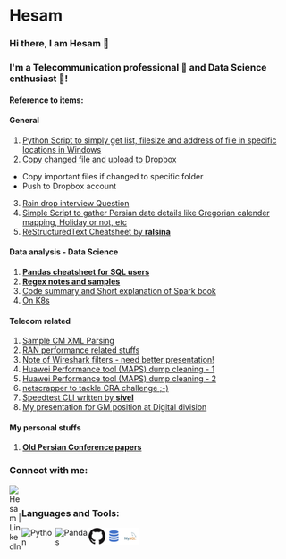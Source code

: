 
<!--
### Hi there 👋

**jupihes/jupihes** is a ✨ _special_ ✨ repository because its `README.md` (this file) appears on your GitHub profile.

Here are some ideas to get you started:

- 🔭 I’m currently working on ...
- 🌱 I’m currently learning ...
- 👯 I’m looking to collaborate on ...
- 🤔 I’m looking for help with ...
- 💬 Ask me about ...
- 📫 How to reach me: ...
- 😄 Pronouns: ...
- ⚡ Fun fact: ...
-->


# Hesam

### Hi there, I am Hesam 👋


### I'm a Telecommunication professional 📶 and Data Science enthusiast 🧮! 

#### Reference to items:
#### General 
1. [Python Script to simply get list, filesize and address of file in specific locations in Windows](https://github.com/jupihes/File-size-summarization)
2. [Copy changed file and upload to Dropbox](https://github.com/jupihes/upload-to-Dropbox)
  - Copy important files if changed to specific folder 
  - Push to Dropbox account
3. [Rain drop interview Question](https://github.com/jupihes/Rain-drop-simulation)
4. [Simple Script to gather Persian date details like Gregorian calender mapping, Holiday or not, etc](https://github.com/jupihes/Persian-Gregorian-date-map-holiday)
5. [ReStructuredText Cheatsheet by **ralsina**](https://github.com/ralsina/rst-cheatsheet)

#### Data analysis - Data Science
1. [**Pandas cheatsheet for SQL users**](https://github.com/jupihes/SQL-versus-Pandas/blob/master/Pandas%20SQL-like%20functionality.ipynb)
2. [**Regex notes and samples**](https://github.com/jupihes/Regex-samples/blob/main/README.md)
3. [Code summary and Short explanation of Spark book](https://github.com/jupihes/PySpark-summary)
4. [On K8s](https://github.com/svennam92/kube101)
#### Telecom related
1. [Sample CM XML Parsing](https://github.com/jupihes/HTML-parsing)
2. [RAN performance related stuffs](https://github.com/jupihes/RAN-Performance)
3. [Note of Wireshark filters - need better presentation!](https://github.com/jupihes/RAN-Performance/blob/master/WireShark%20Training.txt)
4. [Huawei Performance tool (MAPS) dump cleaning - 1](https://github.com/jupihes/MAPS-clean-up)
5. [Huawei Performance tool (MAPS) dump cleaning - 2](https://github.com/jupihes/load-MAPS-excel-and-clean-up)
6. [netscrapper to tackle CRA challenge ;-)](https://github.com/jupihes/netscrapper)
7. [Speedtest CLI written by **sivel**](https://github.com/sivel/speedtest-cli)
8. [My presentation for GM position at Digital division](https://github.com/jupihes/presentation/blob/master/presentation.rst)
#### My personal stuffs
1. [**Old Persian Conference papers**](https://github.com/jupihes/Old-work-records)

<!--
- 🌱 I’m currently learning everything in Deep Learning,Natural Language Processing 
- 👯 I’m looking to collaborate with other data enthusiasts
- 🥅 Goals: Contribute to Open Source Data Science projects
- ⚡ Fun fact: I love listening to music and nature photography
-->

### Connect with me:

[<img align="left" alt="Hesam | LinkedIn" width="22px" src="https://cdn.jsdelivr.net/npm/simple-icons@v3/icons/linkedin.svg" />][linkedin]
<!-- [<img align="left" alt="Chitresh | Instagram" width="22px" src="https://cdn.jsdelivr.net/npm/simple-icons@v3/icons/instagram.svg" />][instagram] -->
<!-- [<img align="left" alt="Chitresh | Twitter" width="22px" src="https://cdn.jsdelivr.net/npm/simple-icons@v3/icons/twitter.svg" />][twitter] -->

<br />

### Languages and Tools:
<img align="left" alt="Python" width="60px" src="https://www.python.org/static/community_logos/python-logo-generic.svg" />
<img align="left" alt="Pandas" width="60px" src="https://pandas.pydata.org/docs/_static/pandas.svg" />
<img align="left" alt="GitHub" width="30px" src="https://raw.githubusercontent.com/github/explore/78df643247d429f6cc873026c0622819ad797942/topics/github/github.png" />

<img align="left" alt="SQL" width="30px" src="https://raw.githubusercontent.com/github/explore/80688e429a7d4ef2fca1e82350fe8e3517d3494d/topics/sql/sql.png" />
<img align="left" alt="MySQL" width="30px" src="https://raw.githubusercontent.com/github/explore/80688e429a7d4ef2fca1e82350fe8e3517d3494d/topics/mysql/mysql.png" />
<!--
<img align="left" alt="Anaconda" width="30px" src="https://raw.githubusercontent.com/simple-icons/simple-icons/develop/icons/anaconda.svg" />
<img src="https://raw.githubusercontent.com/github/explore/80688e429a7d4ef2fca1e82350fe8e3517d3494d/topics/python/python.png" alt="Python" align="left" width="30px">
<img align="left" alt="RStudio" width="30px" src="https://simpleicons.org/icons/rstudio.svg" />
<img align="left" alt="DataCamp" width="30px" src="https://raw.githubusercontent.com/simple-icons/simple-icons/develop/icons/datacamp.svg" />
<img align="left" alt="MongoDB" width="30px" src="https://raw.githubusercontent.com/github/explore/80688e429a7d4ef2fca1e82350fe8e3517d3494d/topics/mongodb/mongodb.png" />
<img align="left" alt="Git" width="30px" src="https://raw.githubusercontent.com/github/explore/80688e429a7d4ef2fca1e82350fe8e3517d3494d/topics/git/git.png" />

<img align="left" alt="Terminal" width="30px" src="https://raw.githubusercontent.com/github/explore/80688e429a7d4ef2fca1e82350fe8e3517d3494d/topics/terminal/terminal.png" />
<img align="left" alt="Tableau" width="30px" src="https://simpleicons.org/icons/tableau.svg" />
<img align="left" alt="Pytorch" width="30px" src="https://simpleicons.org/icons/pytorch.svg" />
<img align="left" alt="Tensorflow" width="30px" src="https://simpleicons.org/icons/tensorflow.svg" />
<img align="left" alt="Stack Overflow" width="30px" src="https://simpleicons.org/icons/stackoverflow.svg" />

-->

<br />



### Profile Visits
![visitors](https://visitor-badge.glitch.me/badge?page_id=jupihes.hesam)

<br />
<br />




<br />
<br />

---
<p align="center">
  <summary>:zap: GitHub Stats</summary>
  <img align="center" src="https://github-readme-stats.vercel.app/api/top-langs/?username=jupihes&theme=radical&hide_langs_below=1&layout=compact" />
  <img align="center" src="https://github-readme-stats.vercel.app/api?username=jupihes&show_icons=true&theme=radical&line_height=21" alt="Hesam's github stats"/>
</p>

[linkedin]: https://www.linkedin.com/in/hesam-mohammad-hosseini/

<br />
---



